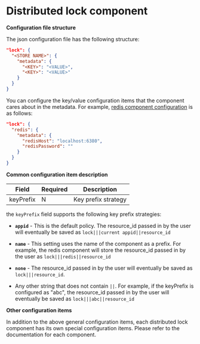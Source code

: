 # Distributed lock component
**Configuration file structure**

The json configuration file has the following structure:
```json
"lock": {
  "<STORE NAME>": {
    "metadata": {
      "<KEY>": "<VALUE>",
      "<KEY>": "<VALUE>"
    }
  }
}
```
You can configure the key/value configuration items that the component cares about in the metadata. For example, [redis component configuration](https://github.com/mosn/layotto/blob/main/configs/config_lock_redis.json) is as follows:

```json
"lock": {
  "redis": {
    "metadata": {
      "redisHost": "localhost:6380",
      "redisPassword": ""
    }
  }
}
```

**Common configuration item description**

| Field | Required | Description |
| --- | --- | --- |
| keyPrefix | N | Key prefix strategy |


the `keyPrefix` field supports the following key prefix strategies:

* **`appid`** - This is the default policy. The resource_id passed in by the user will eventually be saved as `lock|||current appid||resource_id`

* **`name`** - This setting uses the name of the component as a prefix. For example, the redis component will store the resource_id passed in by the user as `lock|||redis||resource_id`

* **`none`** - The resource_id passed in by the user will eventually be saved as `lock|||resource_id`.

* Any other string that does not contain `||`. For example, if the keyPrefix is configured as "abc", the resource_id passed in by the user will eventually be saved as `lock|||abc||resource_id`


**Other configuration items**

In addition to the above general configuration items, each distributed lock component has its own special configuration items. Please refer to the documentation for each component.